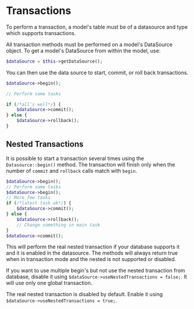 # Transactions

To perform a transaction, a model's table must be of a datasource
and type which supports transactions.

All transaction methods must be performed on a model's DataSource
object. To get a model's DataSource from within the model, use:

``` php
$dataSource = $this->getDataSource();
```

You can then use the data source to start, commit, or roll back
transactions.

``` php
$dataSource->begin();

// Perform some tasks

if (/*all's well*/) {
    $dataSource->commit();
} else {
    $dataSource->rollback();
}
```

## Nested Transactions

It is possible to start a transaction several times using the
`Datasource::begin()` method. The transaction will finish only when
the number of `commit` and `rollback` calls match with `begin`.

``` php
$dataSource->begin();
// Perform some tasks
$dataSource->begin();
// More few tasks
if (/*latest task ok*/) {
    $dataSource->commit();
} else {
    $dataSource->rollback();
    // Change something in main task
}
$dataSource->commit();
```

This will perform the real nested transaction if your database supports it and
it is enabled in the datasource. The methods will always return true when in
transaction mode and the nested is not supported or disabled.

If you want to use multiple begin's but not use the nested transaction from database,
disable it using `$dataSource->useNestedTransactions = false;`. It will use only
one global transaction.

The real nested transaction is disabled by default. Enable it using
`$dataSource->useNestedTransactions = true;`.
